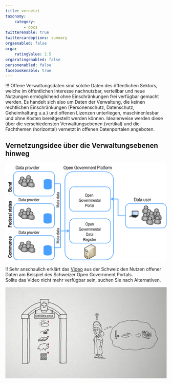 ```yaml
---
title: vernetzt
taxonomy:
    category:
        - docs
twitterenable: true
twittercardoptions: summary
orgaenabled: false
orga:
    ratingValue: 2.5
orgaratingenabled: false
personenabled: false
facebookenable: true
---
```


!!! Offene Verwaltungsdaten sind solche Daten des öffentlichen Sektors, welche im öffentlichen Interesse nachnutzbar, verteilbar und neue Nutzungen ermöglichend ohne Einschränkungen frei verfügbar gemacht werden. Es handelt sich also um Daten der Verwaltung, die keinen rechtlichen Einschränkungen (Personenschutz, Datenschutz, Geheimhaltung u.a.) und offenen Lizenzen unterliegen, maschinenlesbar und ohne Kosten bereitgestellt werden können. Idealerweise werden diese über die verschiedensten Verwaltungsebenen (vertikal) und die Fachthemen (horizontal) vernetzt in offenen Datenportalen angeboten.

## Vernetzungsidee über die Verwaltungsebenen hinweg

![Quelle: Open Government Studie (2012), S. 80](opengov_plattform.png?classes=caption "Open Government Studie (2012), S. 80")

!! Sehr anschaulich erklärt das [Video](https://www.youtube.com/watch?v=Bm0QxEpL5XE) aus der Schweiz den Nutzen offener Daten am Beispiel des Schweizer Open Government Portals.   <br><span class="small"> Sollte das Video nicht mehr verfügbar sein, suchen Sie nach Alternativen.</p>
[![](OGDSchweiz.png?resize=300&classes=caption "opendata.swiss - das Portal für Schweizer Open Government Data (OGD) (Quelle: Wikimedia-Salon)")](https://www.youtube.com/watch?v=Bm0QxEpL5XE)
